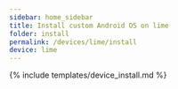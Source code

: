 ```yaml
---
sidebar: home_sidebar
title: Install custom Android OS on lime
folder: install
permalink: /devices/lime/install
device: lime
---
```

{% include templates/device_install.md %}
